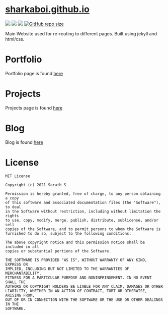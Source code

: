 # [sharkaboi.github.io](sharkaboi.github.io)
<p>
<a href="https://sharkaboi.github.io/" alt="Website">
<img src="https://img.shields.io/website-up-down-green-red/https/sharkaboi.github.io/?style=flat-square"/></a>
<a href="https://github.com/Sharkaboi/sharkaboi.github.io/blob/master/LICENSE" alt="License">
<img src="https://img.shields.io/github/license/sharkaboi/sharkaboi.github.io?style=flat-square" /></a>
<a href="https://github.com/Sharkaboi/sharkaboi.github.io/graphs/contributors" alt="Contributors">
<img src="https://img.shields.io/github/contributors/sharkaboi/sharkaboi.github.io?style=flat-square" /></a>
<a href="#"><img alt="GitHub repo size" src="https://img.shields.io/github/repo-size/sharkaboi/sharkaboi.github.io?style=flat-square"></a>
</p>
Main Website used for re-routing to different pages. Built using jekyll and html/css.

# Portfolio
Portfolio page is found [here](https://sharkaboi.github.io/portfolio)

# Projects
Projects page is found [here](https://sharkaboi.github.io/projects)

# Blog
Blog is found [here](https://sharkaboi.github.io/blog)

# License 
```
MIT License

Copyright (c) 2021 Sarath S

Permission is hereby granted, free of charge, to any person obtaining a copy
of this software and associated documentation files (the "Software"), to deal
in the Software without restriction, including without limitation the rights
to use, copy, modify, merge, publish, distribute, sublicense, and/or sell
copies of the Software, and to permit persons to whom the Software is
furnished to do so, subject to the following conditions:

The above copyright notice and this permission notice shall be included in all
copies or substantial portions of the Software.

THE SOFTWARE IS PROVIDED "AS IS", WITHOUT WARRANTY OF ANY KIND, EXPRESS OR
IMPLIED, INCLUDING BUT NOT LIMITED TO THE WARRANTIES OF MERCHANTABILITY,
FITNESS FOR A PARTICULAR PURPOSE AND NONINFRINGEMENT. IN NO EVENT SHALL THE
AUTHORS OR COPYRIGHT HOLDERS BE LIABLE FOR ANY CLAIM, DAMAGES OR OTHER
LIABILITY, WHETHER IN AN ACTION OF CONTRACT, TORT OR OTHERWISE, ARISING FROM,
OUT OF OR IN CONNECTION WITH THE SOFTWARE OR THE USE OR OTHER DEALINGS IN THE
SOFTWARE.
```
